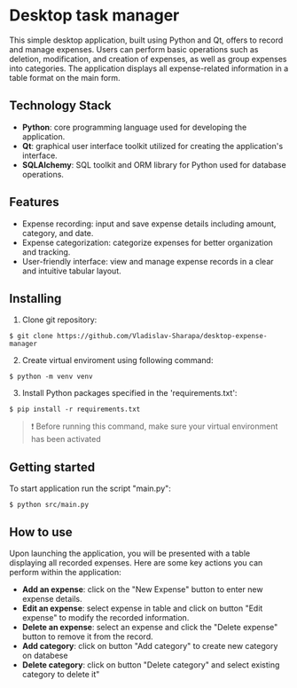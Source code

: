 # Desktop task manager 

This simple desktop application, built using Python and Qt, offers to record and manage expenses. Users can perform basic operations such as deletion, modification, and creation of expenses, as well as group expenses into categories. The application displays all expense-related information in a table format on the main form.

## Technology Stack

* **Python**: core programming language used for developing the application.
* **Qt**: graphical user interface toolkit utilized for creating the application's interface.
* **SQLAlchemy**: SQL toolkit and ORM library for Python used for database operations.

## Features
* Expense recording: input and save expense details including amount, category, and date.
* Expense categorization: categorize expenses for better organization and tracking.
* User-friendly interface: view and manage expense records in a clear and intuitive tabular layout.

## Installing

1. Clone git repository:
```
$ git clone https://github.com/Vladislav-Sharapa/desktop-expense-manager
```
2. Create virtual enviroment using following command:

```
$ python -m venv venv
```
3. Install Python packages specified in the 'requirements.txt':
```
$ pip install -r requirements.txt
```
> :heavy_exclamation_mark: Before running this command, make sure your virtual environment has been activated

## Getting started

To start application run the script "main.py":
```
$ python src/main.py
```
## How to use

Upon launching the application, you will be presented with a table displaying all recorded expenses. Here are some key actions you can perform within the application:

* **Add an expense**: click on the "New Expense" button to enter new expense details.
* **Edit an expense**: select expense in table and click on button "Edit expense" to modify the recorded information.
* **Delete an expense**: select an expense and click the "Delete expense" button to remove it from the record.
* **Add category**: click on button "Add category" to create new category on databese
* **Delete category**: click on button "Delete category" and select existing category to delete it"